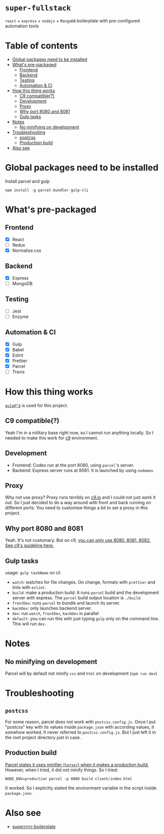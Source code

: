 # `super-fullstack`
`react` + `express` + `nodejs` + `MongoDB` boilerplate with pre-configured automation tools 

# Table of contents
* [Global packages need to be installed](#global-packages-need-to-be-installed)
* [What's pre-packaged](#whats-pre-packaged)
    * [Frontend](#frontend)
    * [Backend](#backend)
    * [Testing](#testing)
    * [Automation & CI](#automation--ci)
* [How this thing works](#how-this-thing-works)
    * [C9 compatible(?)](#c9-compatible)
    * [Development](#development)
    * [Proxy](#proxy)
    * [Why port 8080 and 8081](#why-port-8080-8081)
    * [Gulp tasks](#gulp-tasks)
* [Notes](#notes)
    * [No minifying on development](#no-minifying-on-development)
* [Troubleshooting](#troubleshooting)
    * [postcss](#postcss)
    * [Production build](#production-build)
* [Also see](#also-see)

# Global packages need to be installed 
Install parcel and gulp
```
npm install -g parcel-bundler gulp-cli
```

# What's pre-packaged
## Frontend 
- [x] React
- [ ] Redux 
- [x] Normalize.css

## Backend
- [x] Express
- [ ] MongoDB

## Testing
- [ ] Jest
- [ ] Enzyme

## Automation & CI
- [x] Gulp
- [x] Babel
- [x] Eslint
- [x] Prettier
- [x] Parcel
- [ ] Travis

# How this thing works
[`gulp@^4`](https://github.com/gulpjs/gulp) is used for this project. 

## C9 compatible(?)
Yeah I'm in a military base right now, so I cannot run anything locally. So I needed to make this work for [c9](https://c9.io) environment. 

## Development
* Frontend: Codes run at the port 8080, using `parcel`'s server.
* Backend: Express server runs at 8081. It is launched by using `nodemon`. 

## Proxy
Why not use proxy? Proxy runs terribly on [c9.io](https://c9.io) and I could not just work it out. So I just decided to do a way around with front and back running on different ports. You need to customise things a bit to set a proxy in this project. 

## Why port 8080 and 8081
Yeah. It's not customary. But on c9, [you can only use 8080, 8081, 8082. See c9's guideline here. ](https://docs.c9.io/docs/multiple-ports)

## Gulp tasks
usage: `gulp taskName` on cli
* `watch`: watches for file changes. On change, formats with `prettier` and lints with `eslint`. 
* `build`: make a production build. It runs `parcel` build and the development server with express. The `parcel` build output location is `./build`.
* `frontDev`: runs `parcel` to bundle and launch its server.
* `backDev`: only launches backend server.
* `dev`: run `watch`, `frontDev`, `backDev` in parallel
* `default`: you can run this with just typing `gulp` only on the command line. This will run `dev`. 

# Notes

## No minifying on development
Parcel will by default not minify `css` and `html` on development (`npm run dev`)

# Troubleshooting
## `postcss`
For some reason, parcel does not work with `postcss.config.js`. Once I put "postcss" key with its values inside `package.json` with according values, it somehow worked. It never referred to `postcss.config.js`. But I just left it in the root project directory just in case.

## Production build
[Parcel states it uses minifier (`terser`) when it makes a production build.](https://parceljs.org/production.html) However, when I tried, it did not minify things. So I tried:
```
NODE_ENV=production parcel -p 8080 build client/index.html
```
It worked. So I explicitly stated the environment variable in the script inside `package.json`. 

# Also see 
* [superrrrrr-boilerplate](https://github.com/9oelM/superrrrrr-boilerplate)